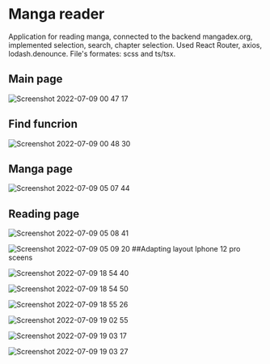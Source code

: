 # Manga reader
Application for reading manga, connected to the backend mangadex.org, implemented selection, search, chapter selection. Used React Router, axios, lodash.denounce.
File's formates: scss and ts/tsx.
## Main page
![Screenshot 2022-07-09 00 47 17](https://user-images.githubusercontent.com/72702845/178074585-662b66cf-98e5-4645-8158-ac246e110a70.png)
## Find funcrion
![Screenshot 2022-07-09 00 48 30](https://user-images.githubusercontent.com/72702845/178074798-7cfc1ef8-56ec-49f2-9059-aa7863f99b40.png)
## Manga page
![Screenshot 2022-07-09 05 07 44](https://user-images.githubusercontent.com/72702845/178087672-93077914-1f4d-4154-a258-b070268b86c8.png)
## Reading page
![Screenshot 2022-07-09 05 08 41](https://user-images.githubusercontent.com/72702845/178087686-208bd07c-037b-4b77-a20e-14d3c29976c9.png)

![Screenshot 2022-07-09 05 09 20](https://user-images.githubusercontent.com/72702845/178087711-8a205910-9397-46a0-b241-4e104f0c8862.png)
##Adapting layout Iphone 12 pro sceens

![Screenshot 2022-07-09 18 54 40](https://user-images.githubusercontent.com/72702845/178113204-80a3b2e6-91be-49df-b5c4-d7878b29a5e5.png)

![Screenshot 2022-07-09 18 54 50](https://user-images.githubusercontent.com/72702845/178113205-0c9da38e-18d7-4631-8af1-6491e6c6e112.png)

![Screenshot 2022-07-09 18 55 26](https://user-images.githubusercontent.com/72702845/178113206-79cbff2e-c97d-4edd-9fb7-d27fbce1063a.png)

![Screenshot 2022-07-09 19 02 55](https://user-images.githubusercontent.com/72702845/178113500-8e93eabe-ac21-4735-b974-72921d985a41.png)

![Screenshot 2022-07-09 19 03 17](https://user-images.githubusercontent.com/72702845/178113502-7c23f338-0c94-4562-8009-e5625581671f.png)

![Screenshot 2022-07-09 19 03 27](https://user-images.githubusercontent.com/72702845/178113504-0c2c0805-f005-4313-8ef3-2a9a456ae6b7.png)
